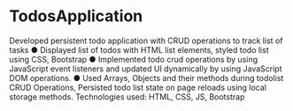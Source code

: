 # TodosApplication

Developed persistent todo application with CRUD operations to track list of tasks
● Displayed list of todos with HTML list elements, styled todo list using CSS, Bootstrap
● Implemented todo crud operations by using JavaScript event listeners and updated UI dynamically by
using JavaScript DOM operations.
● Used Arrays, Objects and their methods during todolist CRUD Operations, Persisted todo list state on
page reloads using local storage methods.
Technologies used: HTML, CSS, JS, Bootstrap
